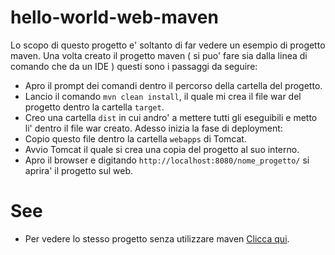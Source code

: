 # hello-world-web-maven

Lo scopo  di questo progetto e' soltanto di far vedere un esempio di progetto maven.
Una volta creato il progetto maven ( si puo' fare sia dalla linea di comando che da un IDE ) questi sono i passaggi da seguire:
- Apro il prompt dei comandi dentro il percorso della cartella del progetto.
- Lancio il comando `mvn clean install`, il quale mi crea il file war del progetto dentro la cartella `target`.
- Creo una cartella `dist` in cui andro' a mettere tutti gli eseguibili e metto li' dentro il file war creato.
Adesso inizia la fase di deployment:
- Copio questo file dentro la cartella `webapps` di Tomcat.
- Avvio Tomcat il quale si crea una copia del progetto al suo interno.
- Apro il browser e digitando `http://localhost:8080/nome_progetto/` si aprira' il progetto sul web.  

# See
* Per vedere lo stesso progetto senza utilizzare maven [Clicca qui](https://github.com/sandrus88/hello-world-web).



